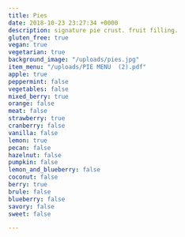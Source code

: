 ```yaml
---
title: Pies
date: 2018-10-23 23:27:34 +0000
description: signature pie crust. fruit filling.
gluten_free: true
vegan: true
vegetarian: true
background_image: "/uploads/pies.jpg"
item_menu: "/uploads/PIE MENU  (2).pdf"
apple: true
peppermint: false
vegetables: false
mixed_berry: true
orange: false
meat: false
strawberry: true
cranberry: false
vanilla: false
lemon: true
pecan: false
hazelnut: false
pumpkin: false
lemon_and_blueberry: false
coconut: false
berry: true
brule: false
blueberry: false
savory: false
sweet: false

---
```


